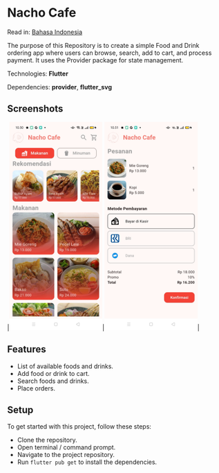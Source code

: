# Nacho Cafe

Read in: [Bahasa Indonesia](README_ID.md)

The purpose of this Repository is to create a simple Food and Drink ordering app where users can browse, search, add to cart, and process payment. It uses the Provider package for state management.

Technologies: **Flutter**

Dependencies: **provider**, **flutter_svg**

## Screenshots

|<img src="Screenshots/Screenshot_1.jpg" height="480px">|<img src="Screenshots/Screenshot_2.jpg" height="480px">|

## Features

- List of available foods and drinks.
- Add food or drink to cart.
- Search foods and drinks.
- Place orders.

## Setup

To get started with this project, follow these steps:

- Clone the repository.
- Open terminal / command prompt.
- Navigate to the project repository.
- Run `flutter pub get` to install the dependencies.
